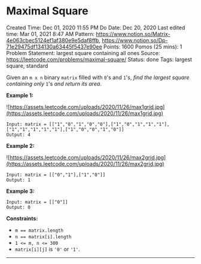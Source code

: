 # Maximal Square

Created Time: Dec 01, 2020 11:55 PM
Do Date: Dec 20, 2020
Last edited time: Mar 01, 2021 8:47 AM
Pattern: https://www.notion.so/Matrix-4e063cbec5124ef1af380e9e5daf8ffb, https://www.notion.so/Dp-71e29475df134130a63445f5437e90ee
Points: 1600
Pomos (25 mins): 1
Problem Statement: largest square containing all ones
Source: https://leetcode.com/problems/maximal-square/
Status: done
Tags: largest square, standard

Given an `m x n` binary `matrix` filled with `0`'s and `1`'s, *find the largest square containing only* `1`'s *and return its area*.

**Example 1:**

![https://assets.leetcode.com/uploads/2020/11/26/max1grid.jpg](https://assets.leetcode.com/uploads/2020/11/26/max1grid.jpg)

```
Input: matrix = [["1","0","1","0","0"],["1","0","1","1","1"],["1","1","1","1","1"],["1","0","0","1","0"]]
Output: 4

```

**Example 2:**

![https://assets.leetcode.com/uploads/2020/11/26/max2grid.jpg](https://assets.leetcode.com/uploads/2020/11/26/max2grid.jpg)

```
Input: matrix = [["0","1"],["1","0"]]
Output: 1

```

**Example 3:**

```
Input: matrix = [["0"]]
Output: 0

```

**Constraints:**

- `m == matrix.length`
- `n == matrix[i].length`
- `1 <= m, n <= 300`
- `matrix[i][j]` is `'0'` or `'1'`.

---